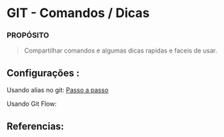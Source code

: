 # GIT - Comandos / Dicas

### PROPÓSITO

> Compartilhar comandos e algumas dicas rapidas e faceis de usar.

## Configurações :

Usando alias no git:
[Passo a passo]

[Passo a passo]: <configs/README.md>

Usando Git Flow:

[Primeiros passos]: <configs/git-flow/README.md>

## Referencias:
